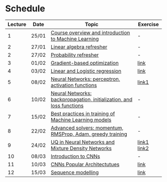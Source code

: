 # Schedule

| Lecture | Date    | Topic                                                                                     | Exercise |
|---------|---------|-------------------------------------------------------------------------------------------|----------|
| 1       | 25/01   | [Course overview and introduction to Machine Learning](lectures/01_intro.md)              | -        |
| 2       | 27/01   | [Linear algebra refresher](lectures/02_linalg.md)                                         | -        |
| 2       | 27/02   | [Probability refresher](lectures/02_prob.md)                                              | -        | 
| 3       | 01/02   | [Gradient-based optimization](lectures/03_gradopt.md)                                     | [link](https://github.com/DIG-Kaust/MLgeoscience/blob/main/labs/notebooks/VisualOptimization/1_VisualOptimization.ipynb) |
| 4       | 03/02   | [Linear and Logistic regression](lectures/04_linreg.md)                                   | [link](https://github.com/DIG-Kaust/MLgeoscience/blob/main/labs/notebooks/BasicTorch/2_BasicPytorch.ipynb) |
| 5       | 08/02   | [Neural Networks: perceptron, activation functions](lectures/05_nn.md)                    | [link1](https://github.com/DIG-Kaust/MLgeoscience/blob/main/labs/notebooks/BasicTorch/2_BasicPytorch.ipynb)   | 
| 6       | 10/02   | [Neural Networks: backpropagation, initialization, and loss functions](lectures/06_nn.md) | -        | 
| 7       | 15/02   | [Best practices in training of Machine Learning models](lectures/07_bestpractice.md)      | -        | 
| 8       | 22/02   | [Advanced solvers: momentum, RMSProp, Adam, greedy training](lectures/08_gradopt1.md)     | -        | 
| 9       | 24/02   | [UQ in Neural Networks and Mixture Density Networks](lectures/09_mdn.md)                  | [link1](https://github.com/DIG-Kaust/MLgeoscience/blob/main/labs/notebooks/LearningFunction/LearningFunction.ipynb) [link2](https://github.com/DIG-Kaust/MLgeoscience/blob/main/labs/notebooks/MixtureDensityNetwork/MDN.ipynb)          | 
| 10      | 08/03   | [Introduction to CNNs](lectures/10_cnn.md)                                                | -        | 
| 11      | 10/03   | [CNNs Popular Architectutues](lectures/11_cnnarch.md)                                     | [link](https://github.com/DIG-Kaust/MLgeoscience/blob/main/labs/notebooks/SaltNet/SaltNet.ipynb)  | 
| 12      | 15/03   | [Sequence modelling](lectures/12_seqmod.md)                                               | [link](https://github.com/DIG-Kaust/MLgeoscience/blob/main/labs/notebooks/EventDetection/EventDetection.ipynb)  | 
